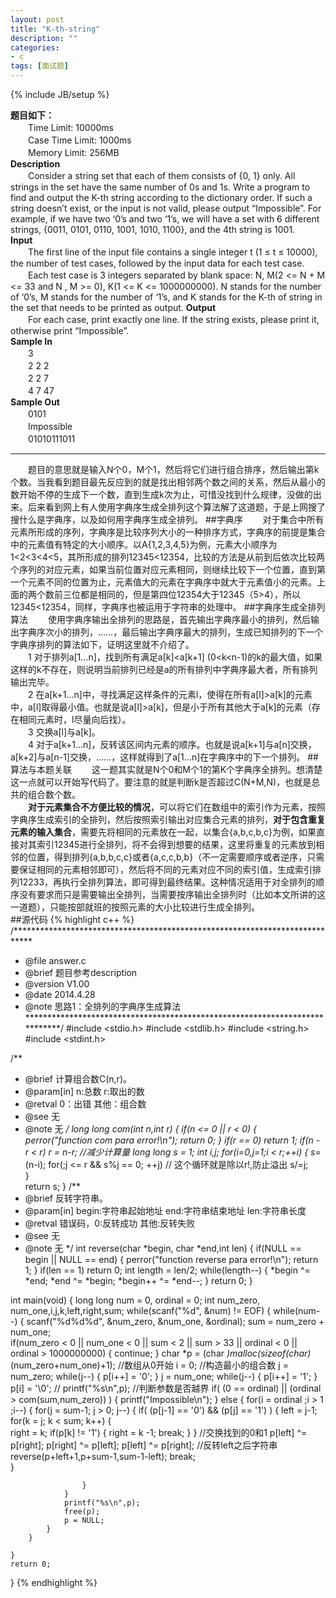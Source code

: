 ```yaml
---
layout: post
title: "K-th-string"
description: ""
categories: 
- c
tags: [面试题]
---
```

{% include JB/setup %}  

**题目如下：**  
　　Time Limit: 10000ms  
　　Case Time Limit: 1000ms  
　　Memory Limit: 256MB  
**Description**  
　　Consider a string set that each of them consists of {0, 1} only. All strings in the set have the same number of 0s and 1s. Write a program to find and output the K-th string according to the dictionary order. If s​uch a string doesn’t exist, or the input is not valid, please output “Impossible”. For example, if we have two ‘0’s and two ‘1’s, we will have a set with 6 different strings, {0011, 0101, 0110, 1001, 1010, 1100}, and the 4th string is 1001.  
**Input**  
　　The first line of the input file contains a single integer t (1 ≤ t ≤ 10000), the number of test cases, followed by the input data for each test case.  
　　Each test case is 3 integers separated by blank space: N, M(2 <= N + M <= 33 and N , M >= 0), K(1 <= K <= 1000000000). N stands for the number of ‘0’s, M stands for the number of ‘1’s, and K stands for the K-th of string in the set that needs to be printed as output.
**Output**  
　　For each case, print exactly one line. If the string exists, please print it, otherwise print “Impossible”.   
**Sample In**  
　　3  
　　2 2 2  
　　2 2 7  
　　4 7 47  
**Sample Out**  
　　0101  
　　Impossible  
　　01010111011  

---
　　题目的意思就是输入N个0，M个1，然后将它们进行组合排序，然后输出第k个数。当我看到题目最先反应到的就是找出相邻两个数之间的关系，然后从最小的数开始不停的生成下一个数，直到生成k次为止，可惜没找到什么规律，没做的出来。后来看到网上有人使用字典序生成全排列这个算法解了这道题，于是上网搜了搜什么是字典序，以及如何用字典序生成全排列。
##字典序
　　对于集合中所有元素所形成的序列，字典序是比较序列大小的一种排序方式，字典序的前提是集合中的元素值有特定的大小顺序。以A{1,2,3,4,5}为例，元素大小顺序为1<2<3<4<5，其所形成的排列12345<12354，比较的方法是从前到后依次比较两个序列的对应元素，如果当前位置对应元素相同，则继续比较下一个位置，直到第一个元素不同的位置为止，元素值大的元素在字典序中就大于元素值小的元素。上面的两个数前三位都是相同的，但是第四位12354大于12345（5>4），所以12345<12354，同样，字典序也被运用于字符串的处理中。
##字典序生成全排列算法
　　使用字典序输出全排列的思路是，首先输出字典序最小的排列，然后输出字典序次小的排列，……，最后输出字典序最大的排列，生成已知排列的下一个字典序排列的算法如下，证明这里就不介绍了。  
　　1 对于排列a[1...n]，找到所有满足a[k]<a[k+1] (0<k<n-1)的k的最大值，如果这样的k不存在，则说明当前排列已经是a的所有排列中字典序最大者，所有排列输出完毕。  
　　2 在a[k+1...n]中，寻找满足这样条件的元素l，使得在所有a[l]>a[k]的元素中，a[l]取得最小值。也就是说a[l]>a[k]，但是小于所有其他大于a[k]的元素（存在相同元素时，l尽量向后找）。  
　　3 交换a[l]与a[k]。  
　　4 对于a[k+1...n]，反转该区间内元素的顺序。也就是说a[k+1]与a[n]交换，a[k+2]与a[n-1]交换，……，这样就得到了a[1...n]在字典序中的下一个排列。
##算法与本题关联
　　这一题其实就是N个0和M个1的第K个字典序全排列。想清楚这一点就可以开始写代码了。要注意的就是判断k是否超过C(N+M,N)，也就是总共的组合数个数。  
　　**对于元素集合不方便比较的情况**，可以将它们在数组中的索引作为元素，按照字典序生成索引的全排列，然后按照索引输出对应集合元素的排列，**对于包含重复元素的输入集合**，需要先将相同的元素放在一起，以集合{a,b,c,b,c}为例，如果直接对其索引12345进行全排列，将不会得到想要的结果，这里将重复的元素放到相邻的位置，得到排列{a,b,b,c,c}或者{a,c,c,b,b}（不一定需要顺序或者逆序，只需要保证相同的元素相邻即可），然后将不同的元素对应不同的索引值，生成索引排列12233，再执行全排列算法，即可得到最终结果。这种情况适用于对全排列的顺序没有要求而只是需要输出全排列，当需要按序输出全排列时（比如本文所讲的这一道题），只能按部就班的按照元素的大小比较进行生成全排列。  
##源代码
{% highlight c++ %}
/****************************************************************************
 * @file     answer.c
 * @brief    题目参考description
 * @version  V1.00
 * @date     2014.4.28
 * @note     思路1：全排列的字典序生成算法
****************************************************************************/
#include <stdio.h>
#include <stdlib.h>
#include <string.h>
#include <stdint.h>

/** 
 * @brief     计算组合数C(n,r)。
 * @param[in] n:总数  r:取出的数
 * @retval    0：出错  其他：组合数
 * @see       无
 * @note      无
 */
long long com(int n,int r)
{
	if(n <= 0 || r < 0)
	{
		perror("function com para error!\n");
		return 0;
	}
	if(r == 0)
		return 1;
	if(n - r < r) 
		r = n-r;  //减少计算量
	long long s = 1;
	int i,j;
	for(i=0,j=1;i < r;++i)
	{
		s*=(n-i);
		for(;j <= r && s%j == 0; ++j) // 这个循环就是除以r!,防止溢出
			s/=j;  
	}	
	return s;
}
/** 
 * @brief     反转字符串。
 * @param[in] begin:字符串起始地址  end:字符串结束地址 len:字符串长度
 * @retval    错误码，0:反转成功 其他:反转失败
 * @see       无
 * @note      无
 */
int reverse(char *begin, char *end,int len)
{
	if(NULL == begin || NULL == end)
	{
		perror("function reverse para error!\n");
		return 1;
	}
	if(len == 1)
		return 0;
	int length = len/2;
	while(length--)
	{
		*begin ^= *end;
		*end ^= *begin;
		*begin++ ^= *end--;
	}
	return 0;
}


int main(void) 
{
	long long num = 0, ordinal = 0;
	int num_zero, num_one,i,j,k,left,right,sum;
	while(scanf("%d", &num) != EOF) {
		while(num--)
		{
			scanf("%d%d%d", &num_zero, &num_one, &ordinal);
			sum = num_zero + num_one;			
			if(num_zero < 0 || num_one < 0 || sum < 2 || sum > 33 || ordinal < 0 || ordinal > 1000000000)
			{
				continue;
			}
			char *p = (char *)malloc(sizeof(char)*(num_zero+num_one)+1);
			//数组从0开始
			i = 0;
			//构造最小的组合数
			j = num_zero;
			while(j--)
			{
				p[i++] = '0';
			}
			j = num_one;
			while(j--)
			{
				p[i++] = '1';
			}
			p[i] = '\0';
			// printf("%s\n",p);
			//判断参数是否越界
			if( (0 == ordinal) || (ordinal > com(sum,num_zero)) ) 
			{
				printf("Impossible\n");
			}
			else
			{
				for(i = ordinal ;i > 1 ;i--)
				{
					for(j = sum-1; j > 0; j--)
					{
						if( (p[j-1] == '0') && (p[j] == '1') )
						{
							left = j-1;
							for(k = j; k < sum; k++)
							{	
								right = k;
								if(p[k] != '1')
								{
									right = k -1;
									break;
								}
							}
							//交换找到的0和1
							p[left] ^= p[right];
							p[right] ^= p[left];
							p[left] ^= p[right];
							//反转left之后字符串
							reverse(p+left+1,p+sum-1,sum-1-left);
							break;					
						}
						
					}
				}
				printf("%s\n",p);
				free(p);
				p = NULL;
			}
		}

	}
	return 0;
}
{% endhighlight %}



